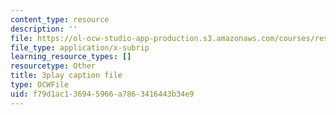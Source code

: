 ```yaml
---
content_type: resource
description: ''
file: https://ol-ocw-studio-app-production.s3.amazonaws.com/courses/res-18-009-learn-differential-equations-up-close-with-gilbert-strang-and-cleve-moler-fall-2015/f79d1ac136945966a7863416443b34e9_FATUw506mE.vtt
file_type: application/x-subrip
learning_resource_types: []
resourcetype: Other
title: 3play caption file
type: OCWFile
uid: f79d1ac1-3694-5966-a786-3416443b34e9
---
```

